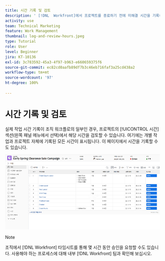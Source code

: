 ```yaml
---
title: 시간 기록 및 검토
description: ' [!DNL  Workfront]에서 프로젝트를 종료하기 전에 미해결 시간을 기록하고 기록된 시간을 검토합니다.'
activity: use
team: Technical Marketing
feature: Work Management
thumbnail: log-and-review-hours.jpeg
type: Tutorial
role: User
level: Beginner
jira: KT-10136
exl-id: 3c783592-45a3-4f97-b963-e660659375f6
source-git-commit: ec82cd0aafb89df7b3c46eb716faf3a25cd438a2
workflow-type: tm+mt
source-wordcount: '97'
ht-degree: 100%

---
```


# 시간 기록 및 검토

실제 작업 시간 기록이 조직 워크플로의 일부인 경우, 프로젝트의 [!UICONTROL 시간] 섹션(왼쪽 패널 메뉴에서 선택)에서 해당 시간을 검토할 수 있습니다. 여기에는 개별 작업과 프로젝트 자체에 기록된 모든 시간이 표시됩니다. 이 페이지에서 시간을 기록할 수도 있습니다.

![시간 항목을 보여 주는 시간 페이지](assets/planner-fund-log-and-review-hours.png)

>[!NOTE]
>
>조직에서 [!DNL Workfront] 타임시트를 통해 몇 시간 동안 승인을 요청할 수도 있습니다. 사용해야 하는 프로세스에 대해 내부 [!DNL Workfront] 팀과 확인해 보십시오.

<!---
learn more url
Log time
--->
